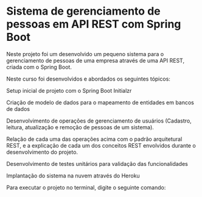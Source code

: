 # Sistema de gerenciamento de pessoas em API REST com Spring Boot
Neste projeto foi um desenvolvido um pequeno sistema para o gerenciamento de pessoas de uma empresa através de uma API REST, criada com o Spring Boot.

Neste curso foi desenvolvidos e abordados os seguintes tópicos:

Setup inicial de projeto com o Spring Boot Initialzr

Criação de modelo de dados para o mapeamento de entidades em bancos de dados

Desenvolvimento de operações de gerenciamento de usuários (Cadastro, leitura, atualização e remoção de pessoas de um sistema).

Relação de cada uma das operações acima com o padrão arquitetural REST, e a explicação de cada um dos conceitos REST envolvidos durante o desenvolvimento do projeto.

Desenvolvimento de testes unitários para validação das funcionalidades

Implantação do sistema na nuvem através do Heroku

Para executar o projeto no terminal, digite o seguinte comando:
